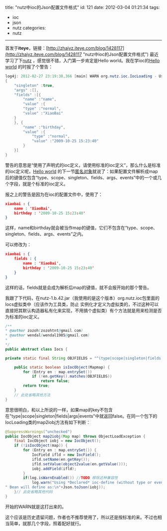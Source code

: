 title: "nutz中ioc的Json配置文件格式"
id: 121
date: 2012-03-04 01:21:34
tags: 
- ioc
- json
- nutz
categories: 
- nutz
---

首发于**iteye**，链接：[http://zhaiyz.iteye.com/blog/1428117](http://zhaiyz.iteye.com/blog/1428117 "nutz中ioc的Json配置文件格式")
最近学习了下[nutz](http://code.google.com/p/nutz/) ，感觉很不错，入门第一步肯定是Hello world。我在学ioc的[Hello world](http://code.google.com/p/nutz/wiki/ioc_hello) 的时报了个警告：
``` java
log4j: 2012-02-27 23:19:38,366 [main] WARN org.nutz.ioc.IocLoading - Using *Declared* ioc-define (without type or events)!!! Pls use Standard Ioc-Define!! Bean will define as:
{
    "singleton" :true,
    "args" :[],
    "fields" :[{
        "name" :"name",
        "value" :{
        "type" :"normal",
        "value" :"XiaoBai"
    }
    }, {
        "name" :"birthday",
        "value" :{
            "type" :"normal",
            "value" :"2009-10-25 15:23:40"
        }
    }]
}
```

警告的意思是“使用了声明式的ioc定义，请使用标准的ioc定义”，那么什么是标准的ioc定义呢，[Hello world](http://code.google.com/p/nutz/wiki/ioc_hello) 的下一节[匿名对象](http://code.google.com/p/nutz/wiki/ioc_inner_object)就说了：如果配置文件解析成map后的键值仅包含“type、scope、singleton、fields、args、events”中的一个或几个字段，就是个标准的ioc定义。
<!--more-->
报之上的警告是因为在ioc的配置文件中，使用了：
``` json
xiaobai : {
    name : 'XiaoBai',
    birthday : '2009-10-25 15:23:40'
}
```

这样，name和birthday就会被当作map的键值，它们不包含在“type、scope、singleton、fields、args、events”之内。

可以修改为：
``` json
xiaobai : {
    fields : {
        name : 'XiaoBai',
        birthday : '2009-10-25 15:23:40'
    }
}
```

这样的话，fields就是会成为解析后map的键值，就不会报开始的那个警告。

我跟了下代码，在nutz-1.b.42.jar（我使用的是这个版本）org.nutz.ioc包里面的Iocs虚拟类中（应该作为工具类，防止 实例化才定义为虚拟类的，不过这种可以直接把其默认构造器私有化来实现，不用搞个虚拟类）有个方法就是用来检测是否为标准的ioc定义。
``` java
/**
* @author zozoh(zozohtnt@gmail.com)
* @author wendal(wendal1985@gmail.com)
*
*/
public abstract class Iocs {

private static final String OBJFIELDS = "^(type|scope|singleton|fields|args|events)$";

    public static boolean isIocObject(Mapmap) {
        for (Entry en : map.entrySet())
            if (!en.getKey().matches(OBJFIELDS))
                return false;
        return true;
    }
    // 此处省略其他方法
}
```

意思很明白，和以上所说的一样，如果map的key不包含在"type|scope|singleton|fields|args|events"中就返回false。在同一个包下的IocLoading类的map2iobj方法有如下判断：
``` java
@SuppressWarnings("unchecked")
public IocObject map2iobj(Map map) throws ObjectLoadException {
    final IocObject iobj = new IocObject();
    if (!isIocObject(map)) {
        for (Entry en : map.entrySet()) {
            IocField ifld = new IocField();
            ifld.setName(en.getKey());
            ifld.setValue(object2value(en.getValue()));
            iobj.addField(ifld);
        }
        if(log.isWarnEnabled()) //TODO 移除这种兼容性
            log.warn("Using *Declared* ioc-define (without type or events)!!! Pls use Standard Ioc-Define!!" +
" Bean will define as:\n"+Json.toJson(iobj));
    }// 此处省略其他代码
}
```

开始的WARN就是这打出来的。

这个应该是历史遗留问题，作者也不推荐使用了，所以还是按标准的来。不过也相当简单，就那几个字段，照着配好就行。